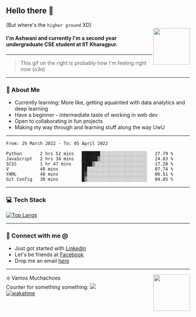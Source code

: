 ## Hello there 👋
(But where's the `higher ground` XD)
<br>
<img align="right" height = "100" width = "100" src="./svg/giphy.webp">   
#### I'm Ashwani and currently I'm a second year undergraduate CSE student at IIT Kharagpur.
---
> This gif on the right is probably how I'm feeling right now (o3o)
---
### 🥔 About Me
* Currently learning: More like, getting aquainted with data analytics and deep learning
* Have a beginner - intermediate taste of working in web dev
* Open to collaborating in fun projects
* Making my way through and learning stuff along the way UwU   
---
<!--START_SECTION:waka-->

```text
From: 29 March 2022 - To: 05 April 2022

Python       2 hrs 52 mins   ███████░░░░░░░░░░░░░░░░░░   27.79 %
JavaScript   2 hrs 34 mins   ██████▒░░░░░░░░░░░░░░░░░░   24.83 %
SCSS         1 hr 47 mins    ████▒░░░░░░░░░░░░░░░░░░░░   17.28 %
V            48 mins         ██░░░░░░░░░░░░░░░░░░░░░░░   07.74 %
YAML         40 mins         █▓░░░░░░░░░░░░░░░░░░░░░░░   06.51 %
Git Config   30 mins         █▒░░░░░░░░░░░░░░░░░░░░░░░   04.85 %
```

<!--END_SECTION:waka-->

---
### 💻 Tech Stack
[![Top Langs](https://github-readme-stats.vercel.app/api/top-langs/?username=sneaky-potato&layout=compact)](https://github.com/anuraghazra/github-readme-stats)

---
### 🤝 Connect with me @
* Just got started with [Linkedin](https://www.linkedin.com/in/ashwani-k-kamal/)
* Let's be friends at [Facebook](https://www.facebook.com/ashwani.k.kamal/)
* Drop me an email [here](mailto:ashwanikamal.im421@gmail.com)   
---
<img align = "right" height = "100" width = "100" src="https://media.giphy.com/media/LwHaQCGZMdD9Ghalrl/giphy.gif">   

❇️ Vamos Muchachoes  
Counter for something something: ![](https://hit.yhype.me/github/profile?user_id=75236490)  
[![wakatime](https://wakatime.com/badge/user/e0871c9e-5a07-4036-9354-41563cad914d.svg)](https://wakatime.com/@e0871c9e-5a07-4036-9354-41563cad914d)  
